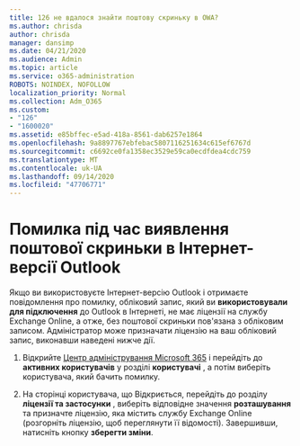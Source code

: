 ```yaml
---
title: 126 не вдалося знайти поштову скриньку в OWA?
ms.author: chrisda
author: chrisda
manager: dansimp
ms.date: 04/21/2020
ms.audience: Admin
ms.topic: article
ms.service: o365-administration
ROBOTS: NOINDEX, NOFOLLOW
localization_priority: Normal
ms.collection: Adm_O365
ms.custom:
- "126"
- "1600020"
ms.assetid: e85bffec-e5ad-418a-8561-dab6257e1864
ms.openlocfilehash: 9a8897767ebfebac5807116251634c615ef6767d
ms.sourcegitcommit: c6692ce0fa1358ec3529e59ca0ecdfdea4cdc759
ms.translationtype: MT
ms.contentlocale: uk-UA
ms.lasthandoff: 09/14/2020
ms.locfileid: "47706771"
---
```

# <a name="getting-a-mailbox-not-found-error-in-outlook-on-the-web"></a>Помилка під час виявлення поштової скриньки в Інтернет-версії Outlook

Якщо ви використовуєте Інтернет-версію Outlook і отримаєте повідомлення про помилку, обліковий запис, який ви **використовували для підключення** до Outlook в Інтернеті, не має ліцензії на службу Exchange Online, а отже, без поштової скриньки пов'язана з обліковим записом. Адміністратор може призначати ліцензію на ваш обліковий запис, виконавши наведені нижче дії.

1. Відкрийте [Центр адміністрування Microsoft 365](https://portal.office.com/adminportal/home#/homepage) і перейдіть до **активних користувачів** у розділі **користувачі** , а потім виберіть користувача, який бачить помилку.

2. На сторінці користувача, що Відкриється, перейдіть до розділу **ліцензії та застосунки** , виберіть відповідне значення **розташування** та призначте ліцензію, яка містить службу Exchange Online (розгорніть ліцензію, щоб переглянути її відомості). Завершивши, натисніть кнопку **зберегти зміни**.
